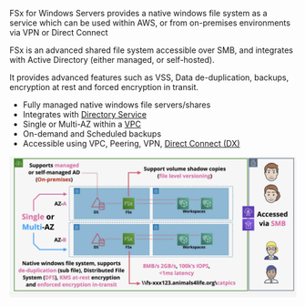 FSx for Windows Servers provides a native windows file system as a service which can be used within AWS, or from on-premises environments via VPN or Direct Connect

FSx is an advanced shared file system accessible over SMB, and integrates with Active Directory (either managed, or self-hosted).

It provides advanced features such as VSS, Data de-duplication, backups, encryption at rest and forced encryption in transit.

- Fully managed native windows file servers/shares
- Integrates with [Directory Service](Directory%20Service.md)
- Single or Multi-AZ within a [VPC](../VPC/VPC.md)
- On-demand and Scheduled backups
- Accessible using VPC, Peering, VPN, [Direct Connect (DX)](Direct%20Connect%20(DX).md)

![Pasted image 20250619135057.png](_atts/Pasted%20image%2020250619135057.png)